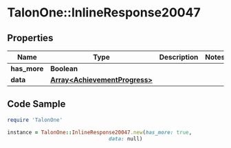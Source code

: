 # TalonOne::InlineResponse20047

## Properties

Name | Type | Description | Notes
------------ | ------------- | ------------- | -------------
**has_more** | **Boolean** |  | 
**data** | [**Array&lt;AchievementProgress&gt;**](AchievementProgress.md) |  | 

## Code Sample

```ruby
require 'TalonOne'

instance = TalonOne::InlineResponse20047.new(has_more: true,
                                 data: null)
```


